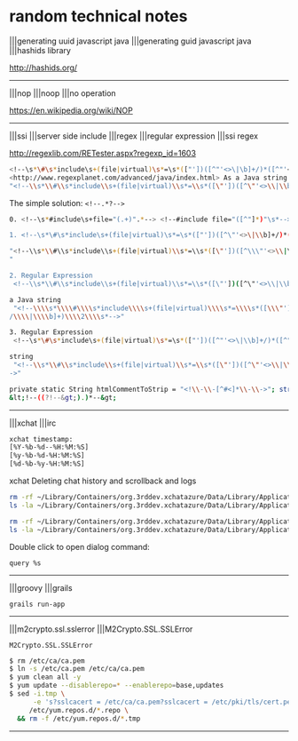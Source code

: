 # random technical notes

|||generating uuid javascript java
|||generating guid javascript java
|||hashids library

<http://hashids.org/>

---

|||nop
|||noop
|||no operation

<https://en.wikipedia.org/wiki/NOP>

---

|||ssi
|||server side include
|||regex
|||regular expression
|||ssi regex

<http://regexlib.com/RETester.aspx?regexp_id=1603>

```bash
<!--\s*\#\s*include\s+(file|virtual)\s*=\s*(["'])([^"'<>\|\b]+/)*([^"'<>/\|\b]+)\2\s*-->
<http://www.regexplanet.com/advanced/java/index.html> As a Java string -
"<!--\\s*\\#\\s*include\\s+(file|virtual)\\s*=\\s*([\"'])([^\"'<>\\|\\b]+/)*([^\"'<>/\\|\\b]+)\\2\\s*-->"
```

The simple solution: `<!--.*?-->`

```bash
0. <!--\s*#include\s+file="(.+)".*--> <!--#include file="([^"]*)"\s*-->

1. <!--\s*\#\s*include\s+(file|virtual)\s*=\s*(["'])([^\"'<>\|\\b]+/)*([^"'<>/\|\\b]+)\2\s*-->

"<!--\\s*\\#\\s*include\\s+(file|virtual)\\s*=\\s*([\"'])([^\\\"'<>\\|\\\\b]+/)*([^\"'<>/\\|\\\\b]+)\\2\\s*-->
"

2. Regular Expression
 <!--\\s*\\#\\s*include\\s+(file|virtual)\\s*=\\s*([\"'])([^\"'<>\\|\\b]+/)*([^\"'<>/\\|\\b]+)\\2\\s*--> as

a Java string
 "<!--\\\\s*\\\\#\\\\s*include\\\\s+(file|virtual)\\\\s*=\\\\s*([\\\"'])([^\\\"'<>\\\\|\\\\b]+/)*([^\\\"'<>
/\\\\|\\\\b]+)\\\\2\\\\s*-->"

3. Regular Expression
 <!--\s*\#\s*include\s+(file|virtual)\s*=\s*(["'])([^"'<>\|\\b]+/)*([^"'<>/\|\\b]+)\2\s*--> as a Java

string
 "<!--\\s*\\#\\s*include\\s+(file|virtual)\\s*=\\s*([\"'])([^\"'<>\\|\\\\b]+/)*([^\"'<>/\\|\\\\b]+)\\2\\s*-
->"

private static String htmlCommentToStrip = "<!\\-\\-[^#<]*\\-\\->"; strip html comments:
&lt;!--((?!--&gt;).)*--&gt;
```

---

|||xchat
|||irc

```bash
xchat timestamp:
[%Y-%b-%d--%H:%M:%S]
[%y-%b-%d-%H:%M:%S]
[%d-%b-%y-%H:%M:%S]
```

xchat Deleting chat history and scrollback and logs
```bash
rm -rf ~/Library/Containers/org.3rddev.xchatazure/Data/Library/Application\ Support/XChat\ Azure/xchatlogs/*.log
ls -la ~/Library/Containers/org.3rddev.xchatazure/Data/Library/Application\ Support/XChat\ Azure/xchatlogs/

rm -rf ~/Library/Containers/org.3rddev.xchatazure/Data/Library/Application\ Support/XChat\ Azure/scrollback/forge/*.txt
ls -la ~/Library/Containers/org.3rddev.xchatazure/Data/Library/Application\ Support/XChat\ Azure/scrollback/forge/
```

Double click to open dialog command:

`query %s`

---

|||groovy
|||grails

`grails run-app`

---

|||m2crypto.ssl.sslerror
|||M2Crypto.SSL.SSLError

`M2Crypto.SSL.SSLError`

```bash
$ rm /etc/ca/ca.pem
$ ln -s /etc/ca.pem /etc/ca/ca.pem
$ yum clean all -y
$ yum update --disablerepo=* --enablerepo=base,updates
$ sed -i.tmp \
      -e 's?sslcacert = /etc/ca/ca.pem?sslcacert = /etc/pki/tls/cert.pem?g' \
     /etc/yum.repos.d/*.repo \
  && rm -f /etc/yum.repos.d/*.tmp
```

---
